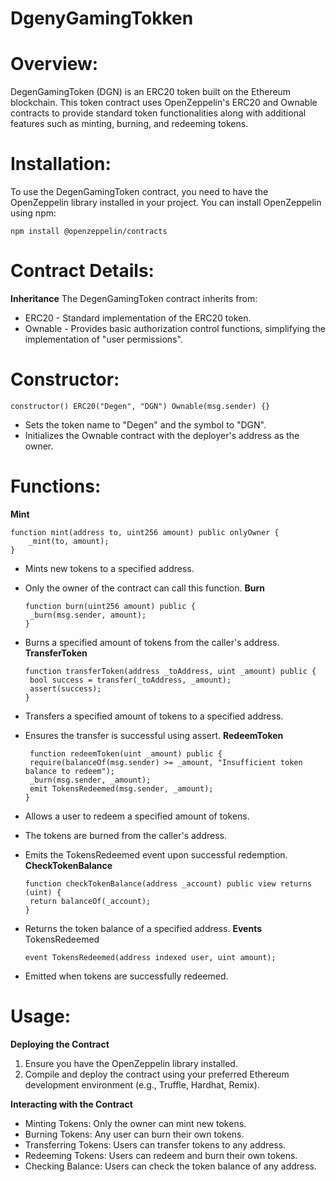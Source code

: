 # DgenyGamingTokken
# Overview: 
DegenGamingToken (DGN) is an ERC20 token built on the Ethereum blockchain. This token contract uses OpenZeppelin's ERC20 and Ownable contracts to provide standard token functionalities along with additional features such as minting, burning, and redeeming tokens.
# Installation:
To use the DegenGamingToken contract, you need to have the OpenZeppelin library installed in your project. You can install OpenZeppelin using npm:
```
npm install @openzeppelin/contracts
```
# Contract Details:
**Inheritance**
The DegenGamingToken contract inherits from:
* ERC20 - Standard implementation of the ERC20 token.
* Ownable - Provides basic authorization control functions, simplifying the implementation of "user permissions".
# Constructor:
```
constructor() ERC20("Degen", "DGN") Ownable(msg.sender) {}
```
* Sets the token name to "Degen" and the symbol to "DGN".
* Initializes the Ownable contract with the deployer's address as the owner.
# Functions:
**Mint**
```
function mint(address to, uint256 amount) public onlyOwner {
    _mint(to, amount);
}

```
* Mints new tokens to a specified address.
* Only the owner of the contract can call this function.
**Burn**
   ```
   function burn(uint256 amount) public {
    _burn(msg.sender, amount);
   }
    ```  
* Burns a specified amount of tokens from the caller's address.
**TransferToken**
   ```
   function transferToken(address _toAddress, uint _amount) public {
    bool success = transfer(_toAddress, _amount);
    assert(success);
   }
    ```
* Transfers a specified amount of tokens to a specified address.
* Ensures the transfer is successful using assert.
**RedeemToken**
   ```
    function redeemToken(uint _amount) public {
    require(balanceOf(msg.sender) >= _amount, "Insufficient token balance to redeem");
    _burn(msg.sender, _amount);
    emit TokensRedeemed(msg.sender, _amount);
   }
    ```
* Allows a user to redeem a specified amount of tokens.
* The tokens are burned from the caller's address.
* Emits the TokensRedeemed event upon successful redemption.
**CheckTokenBalance**
   ```
   function checkTokenBalance(address _account) public view returns (uint) {
    return balanceOf(_account);
   }
    ```
* Returns the token balance of a specified address.
**Events**
  TokensRedeemed
   ```
   event TokensRedeemed(address indexed user, uint amount);
    ```

* Emitted when tokens are successfully redeemed.
# Usage:
**Deploying the Contract**
1. Ensure you have the OpenZeppelin library installed.
2. Compile and deploy the contract using your preferred Ethereum development environment (e.g., Truffle, Hardhat, Remix).
   
**Interacting with the Contract**
* Minting Tokens: Only the owner can mint new tokens.
* Burning Tokens: Any user can burn their own tokens.
* Transferring Tokens: Users can transfer tokens to any address.
* Redeeming Tokens: Users can redeem and burn their own tokens.
* Checking Balance: Users can check the token balance of any address.


  
   






